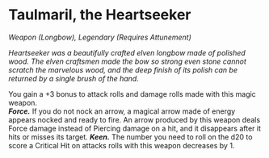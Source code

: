 # Taulmaril, the Heartseeker
*Weapon (Longbow), Legendary (Requires Attunement)*

*Heartseeker was a beautifully crafted elven longbow made of polished wood. The elven craftsmen made the bow so strong even stone cannot scratch the marvelous wood, and the deep finish of its polish can be returned by a single brush of the hand.*

You gain a +3 bonus to attack rolls and damage rolls made with this magic weapon.  
***Force.*** If you do not nock an arrow, a magical arrow made of energy appears nocked and ready to fire. An arrow produced by this weapon deals Force damage instead of Piercing damage on a hit, and it disappears after it hits or misses its target.
***Keen.*** The number you need to roll on the d20 to score a Critical Hit on attacks rolls with this weapon decreases by 1.